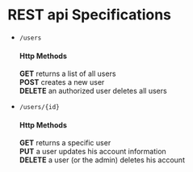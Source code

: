 # REST api Specifications

* ```/users```

    #### Http Methods
    **GET** returns a list of all users  
    **POST** creates a new user  
    **DELETE** an authorized user deletes all users

* ```/users/{id}```

    #### Http Methods
    **GET** returns a specific user    
    **PUT** a user updates his account information    
    **DELETE** a user (or the admin) deletes his account
